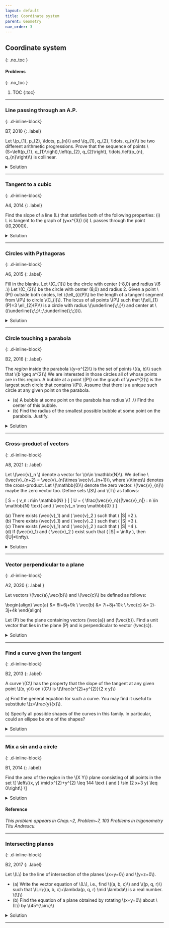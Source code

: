 ```yaml
---
layout: default
title: Coordinate system
parent: Geometry
nav_order: 3
---
```



## Coordinate system
{: .no_toc  }


#### Problems
{: .no_toc  }

1. TOC
{:toc}

---

### Line passing through an A.P.
{: .d-inline-block}

B7, 2010
{: .label}


<p>Let \(p_{1}, p_{2}, \ldots, p_{n}\) and \(q_{1}, q_{2}, \ldots, q_{n}\) be two different arithmetic progressions.
Prove that the sequence of points \(S=\left(p_{1}, q_{1}\right),\left(p_{2}, q_{2}\right), \ldots,\left(p_{n}, q_{n}\right)\) is collinear.
</p>

<details><summary>Solution</summary>
<p>
Let the common difference of the elements in the first AP and the second AP be \(h\) and \(k\), respectively.
</p>

<p>
Any line segment that connects two consecutive points has a slope equal to:

\[ \frac{q_{i+1}-q_i}{p_{i+1}-p_i} = \frac{k}{h} \]
</p>

<p>
The points in \(S\) lie on the line that passes through \(\left(p_1,q_1\right)\) with slope \(k/h\).  Therefore, all the points in \(S\) must be collinear.
</p>


</details>




---


### Tangent to a cubic
{: .d-inline-block}

A4, 2014
{: .label}

<p>

Find the slope of a line \(L\) that satisfies both of the following properties:
(i) L is tangent to the graph of \(y=x^{3}\)
(ii) L passes through the point \((0,2000)\).
</p>

<details><summary>Solution</summary>

<p>

The equation of the line is given by \(y=mx+2000\). Suppose the line touches the graph at \( (x_0,{x_0}^{3}) \). The slope of the tangent at that point is \(y^{\prime} = 3{x_0}^2 \).
\begin{align}
y &= mx + 2000 \\
{x_0}^3 &= (3{x_0}^2)x_0 + 2000 \\
x_0 &= -10 \\
y^{\prime} &= 3{x_0}^{2} = 300
\end{align}

This implies that the slope of the line \(L\) is 300.

</p>


</details>

---

### Circles with Pythagoras
{: .d-inline-block}

A6, 2015
{: .label}

<p>
Fill in the blanks. Let \(C_{1}\) be the circle with center (-8,0) and radius \(6 .\)
Let \(C_{2}\) be the circle with center (8,0) and radius 2.
Given a point \(P\) outside both circles, let \(\ell_{i}(P)\) be the length of a tangent segment from \(P\) to circle \(C_{i}\).
The locus of all points \(P\) such that \(\ell_{1}(P)=3 \ell_{2}(P)\) is a circle with radius \(\underline{\;\;}\) and center at \((\underline{\;\;}\;,\;\underline{\;\;})\).
</p>


<details><summary>Solution</summary>

<p>
Center \(=(10,0),\) radius \(=6\). Using the distance formula and the Pythagorean theorem we get:
\[y^{2}+(x+8)^{2}-6^{2}=9\left(y^{2}+(x-8)^{2}-4\right)\]
Simplifying gives \(y^{2}+(x-10)^{2}=6^{2}\).
</p>



</details>

---

### Circle touching a parabola
{: .d-inline-block}

B2, 2016
{: .label}

<p>
The <i>region</i> inside the parabola \(y=x^{2}\) is the set of points \((a, b)\) such that \(b \geq a^{2}\)
We are interested in those circles all of whose points are in this region.
A bubble at a point \(P\) on the graph of \(y=x^{2}\) is the largest such circle that contains \(P\).
Assume that there is a unique such circle at any given point on the parabola.

<ul>
<li> (a) A bubble at some point on the parabola has radius \(1 .\) Find the center of this bubble.</li>
<li> (b) Find the radius of the smallest possible bubble at some point on the parabola. Justify.</li>
</ul>

</p>


<details><summary>Solution</summary>


<p>
A bubble at the point \(P=\left(a, a^{2}\right)\) must be tangential to the parabola at \(\left(a, a^{2}\right)\), since the circle
must lie within the region of the parabola. The circle must also be symmetric with respect to \(y\)-axis, since the parabola is symmetric.
So its center \(O\) must be on the \(y\)-axis. See the figure below. The radius \(OP\) of this bubble is perpendicular to the common tangent to the parabola and to the bubble at \(P \). The slope of this tangent = \(2 a,\) so the slope of radius \(O P=\frac{-1}{2 a}(\) for \(a \neq 0) \).
</p>

<p>
Let \(Q=\left(0, a^{2}\right) \). Using the  \(\Delta O P Q\), the slope of \(O P=\frac{-O Q}{a}=\frac{-1}{2 a}\). Therefore \(O Q=\frac{1}{2},\) regardless of the value of \(a\)
</p>



<p>
<figure>
<p style="text-align:center;"><img src="/assets/images/B2_2016.svg"></p>
<figcaption> The circle touches the parabola at \(P\). The distance between \(O\) and \(Q\) is independent of \(a\).</figcaption>
</figure>
</p>



<p>
(a) We are given that the radius of the circle \(OP=1\) cm. By Pythagoras:

\[ OP^{2}=\left(\frac{1}{2}\right)^{2}+a^{2}=1 \]

So \(a^{2}=\frac{3}{4}\) and \(O=\left(0, \frac{3}{4}+\frac{1}{2}\right)=\left(0, \frac{5}{4}\right)\)

Hence, the center of the bubble is at \( (0,5/4) \).</p>

<p>(b) For any nonzero \(a\), the radius of the bubble satisfies \(O P^{2}=\left(\frac{1}{2}\right)^{2}+a^{2},\) so \(O P>\frac{1}{2}\). The smallest bubble is at the origin and its radius is \(\frac{1}{2}\).</p>


</details>

---

### Cross-product of vectors
{: .d-inline-block}

A8, 2021
{: .label}

<p>Let \(\vec{v}_n \) denote a vector for \(n\in \mathbb{N}\). We define \(\vec{v}_{n+2} = \vec{v}_{n}\times \vec{v}_{n+1}\), where \(\times\) denotes the cross-product. Let \(\mathbb{0}\) denote
the zero vector. \(\vec{v}_{n}\) maybe the zero vector too. Define sets \(S\) and \(T\) as follows:

\[ S = \{ v_n : n\in \mathbb{N} \} \]
\[ U = \{ \frac{\vec{v}_n}{|\vec{v}_n|} : n \in \mathbb{N} \text{ and } \vec{v}_n \neq \mathbb{0} \} \]

(a) There exists \(\vec{v}_1\) and \( \vec{v}_2 \) such that \( |S| =2 \).<br>
(b) There exists \(\vec{v}_1\) and \( \vec{v}_2 \) such that \( |S| =3 \).<br>
(c) There exists \(\vec{v}_1\) and \( \vec{v}_2 \) such that \( |S| =4 \).<br>
(d) If  \(\vec{v}_1\) and \( \vec{v}_2 \) exist such that \( |S| = \infty \), then \(|U|=\infty\).<br>
</p>


<details><summary>Solution</summary>
(a) True. Pick \(\mathbb{1}\) and \(\mathbb{0}\). False, if \(v_1\) and \(v_2\) are non-zero.<br>
(b) True. Pick \(\vec{v_1} = \vec{i}\) and \(\vec{v_2}=\vec{j}\).<br>
(c) True. Pick \( \vec{v_1} = i+k \) and \( \vec{v_2} = i\). <br>
(d) False. Pick \(\vec{v_1} = 2\vec{i}\) and \(\vec{v_2}=3\vec{j}\). \(|S|=\infty\) but \(|U|=3\).<br>
</details>



---

### Vector perpendicular to a plane
{: .d-inline-block}

A2, 2020
{: .label }

<p>
Let vectors \(\vec{a},\vec{b}\) and \(\vec{c}\) be defined as follows:

\begin{align}
\vec{a} &= 6i+6j+9k \\
\vec{b} &= 7i+8j+10k \\
\vec{c} &= 2i-3j+4k
\end{align}

Let \(P\) be the plane containing vectors \(\vec{a}\) and \(\vec{b}\). Find a unit vector that lies in the plane \(P\) and
is perpendicular to vector \(\vec{c}\).
</p>



<details><summary>Solution</summary>

<p>
We are looking for a vector \( \vec{u} \) that can be written as \( t\vec{a}+\vec{b} \) for some \(t\). Since \( \vec{u} \) is
perpendicular to \(\vec{c}\) we must have \( \vec{u}\cdot\vec{c} = 0 \).
</p>

\begin{align}
2(6+7t) - 3(6+8t) + 4(9+10t) &= 0 \\
t&=-1
\end{align}

So \( \vec{u}=i+2j+k \).  A unit vector along \( \vec{u} \) is \(\frac{1}{\sqrt{6}} (i+2j+k) \).


</details>




---

### Find a curve given the tangent
{: .d-inline-block}

B2, 2013
{: .label}


<p>
A curve \(C\) has the property that the slope of the tangent at any given point \((x, y)\) on \(C\) is \(\frac{x^{2}+y^{2}}{2 x y}\)
</p>
<p>
a) Find the general equation for such a curve. You may find it useful to substitute \(z=\frac{y}{x}\).
</p>

<p>
b) Specify all possible shapes of the curves in this family. In particular, could an ellipse be one of the shapes?
</p>

<details><summary>Solution</summary>

<p>
The given property of the curve \(C\) can be expressed as a differential equation:<br>
</p>

<p>
\[\frac{d y}{d x}=\frac{x^{2}+y^{2}}{2 x y}=\frac{1}{2}\left(\frac{x}{y}+\frac{y}{x}\right)\]
</p>


<p>
It is convenient to let \(z=y / x,\) so the equation becomes \(\frac{d y}{d x}=\frac{1}{2}\left(\frac{1}{z}+z\right).\)
</p>

<p>
To get this in terms of only \(x\) and \(z,\) differentiate \(z=y / x\) with respect to \(x\) to get:
\[\frac{d z}{d x}=\frac{1}{x} \frac{d y}{d x}-\frac{y}{x^{2}}=\frac{1}{x}\left(\frac{d y}{d x}-z\right)=\frac{1}{x}\left(\frac{1}{2}\left(\frac{1}{z}+z\right)-z\right)=\frac{1}{x} \frac{1-z^{2}}{2 z}\]
</p>

<p>
Separating the variables and integrating, we get:

\begin{align}
\int \frac{d x}{x}&=\int \frac{2 z d z}{1-z^{2}}\\
\log |x|&=-\log \left|1-z^{2}\right|+ \text{some constant}\\
\log \left|1-z^{2}\right|&=-\log |x|+K=\log |x|^{-1}+K \\
1-z^{2}&=\pm \frac{e^{K}}{x}=\frac{c}{x}
\end{align}

<br>
where \(c\) is a nonzero constant. Substituting \(z=y / x,\) we get \(1-\frac{y^{2}}{x^{2}}=\frac{c}{x},\) i.e., \(x^{2}-y^{2}=c x\).
</p>

<p>
To get the shape of the curve, complete the square to get \(\left(x-\frac{c}{2}\right)^{2}-y^{2}=\frac{c^{2}}{4},\) which is a hyperbola when \(c \neq 0\). It could also represent two straight lines \(y=\pm x\), when \(c=0\).
</p>

</details>




---
### Mix a sin and a circle
{: .d-inline-block}

B1, 2014
{: .label}

<p>
Find the area of the region in the \(X Y\) plane consisting of all points in the set
\[
\left\{(x, y) \mid x^{2}+y^{2} \leq 144 \text { and } \sin (2 x+3 y) \leq 0\right\}
\]
</p>

<details><summary>Solution</summary>

<p>
The area of the circular region \(S=\left\{(x, y) \mid x^{2}+y^{2} \leq 144\right\}\) is \(144 \pi .\) The condition \(\sin (2 x+3 y) \leq 0\) is equivalent to \(2 x+3 y\) being in one of the intervals \([k \pi,(k+1) \pi],\) where \(k\) is an odd integer. The key point is that due to the symmetry of the circle \(S\) about any diameter, in particular the diameter \(2 x+3 y=0,\) the strip inside \(S\) lying between the lines \(2 x+3 y=k \pi\) and \(2 x+3 y=(k+1) \pi\) is the mirror image of strip lying between the lines \(2 x+3 y=-k \pi\) and \(2 x+3 y=-(k+1) \pi .\) For each integer \(k,\) precisely one of these two equal strips is included in the desired area. Thus the desired area is half that of \(S,\) i.e., \(72 \pi\)
</p>


</details>

#### Reference

_This problem appears in Chap.~2, Problem~7, 103 Problems in trigonometry Titu Andrescu._



---


### Intersecting planes
{: .d-inline-block}

B2, 2017
{: .label}


<p>
Let \(L\) be the line of intersection of the planes \(x+y=0\) and \(y+z=0\).

<ul>
<li>(a) Write the vector equation of \(L\), i.e., find \((a, b, c)\) and \((p, q, r)\) such that
\(L=\{(a, b, c)+\lambda(p, q, r) \mid \lambda\) is a real number. \(\}\) </li>
<li>(b) Find the equation of a plane obtained by rotating \(x+y=0\) about \(L\) by \(45^{\circ}\) </li>
</ul>


</p>

<details><summary>Solution</summary>

<p>
Clearly the line \(L\) passes through the origin. Moreover \(L\) is in the direction perpendicular to the normals to the both the planes.
The direction vector can be obtained by computing the following cross product:
\[
(i+j) \times(j+\hat{k})=i-j+\hat{k}
\]
Hence \(L\) can be written as
\(L=\{(0,0,0)+\lambda(1,-1,1) \mid \lambda\) is a real number \(\}\).
First, note that the equation of any plane that contains the line \(L\) is given by
\[
x+(1+\lambda) y+\lambda z=0
\]
Second, note that one can rotate the plane \(x+y=0\) in either clockwise or in anticlockwise direction.
Consequently there are two such planes. The normal of one of the planes makes an angle of \(45^{\circ}\) with the normal of \(x+y=0\) and the other normal makes an angle of \(135^{\circ}\).
\[
\begin{array}{c}
(i+j) \cdot(i+(1+\lambda) j+\lambda \hat{k})=\pm|i+j \| i+(1+\lambda) j+\lambda \hat{k}| \cos \left(\frac{\pi}{4}\right) \\
2+\lambda=\pm \sqrt{1+(1+\lambda)^{2}+\lambda^{2}} \\
\lambda^{2}-2 \lambda-2=0 \\
\lambda=1 \pm \sqrt{3}
\end{array}
\]
So the equation of the plane is
\[
x+y+(1 \pm \sqrt{3})(y+z)=0
\]

</p>


</details>



---




